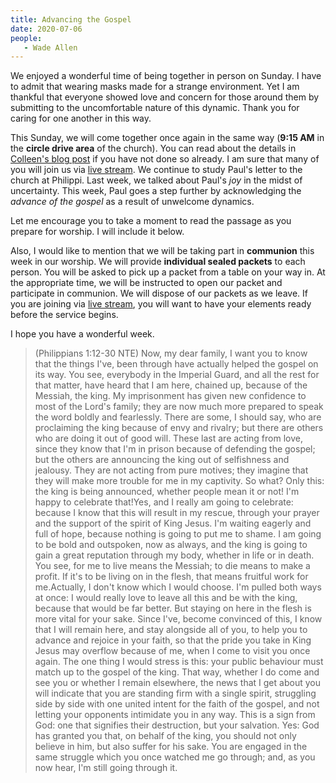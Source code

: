 ```yaml
---
title: Advancing the Gospel
date: 2020-07-06
people: 
   - Wade Allen
---
```


We enjoyed a wonderful time of being together in person on Sunday. I have to admit that wearing masks made for a strange environment. Yet I am thankful that everyone showed love and concern for those around them by submitting to the uncomfortable nature of this dynamic. Thank you for caring for one another in this way.

This Sunday, we will come together once again in the same way (**9:15 AM** in the **circle drive area** of the church). You can read about the details in [Colleen's blog post](https://fbcmuncie.org/blog/2020/06/28/covid-19-update-june-28/) if you have not done so already. I am sure that many of you will join us via [live stream](https://www.youtube.com/c/fbcmuncieorg). We continue to study Paul's letter to the church at Philippi. Last week, we talked about Paul's *joy* in the midst of uncertainty. This week, Paul goes a step further by acknowledging the *advance of the gospel* as a result of unwelcome dynamics.

Let me encourage you to take a moment to read the passage as you prepare for worship. I will include it below.

Also, I would like to mention that we will be taking part in **communion** this week in our worship. We will provide **individual sealed packets** to each person. You will be asked to pick up a packet from a table on your way in. At the appropriate time, we will be instructed to open our packet and participate in communion. We will dispose of our packets as we leave. If you are joining via [live stream](https://www.youtube.com/c/fbcmuncieorg), you will want to have your elements ready before the service begins.

I hope you have a wonderful week.

> (Philippians 1:12-30 NTE) Now, my dear family, I want you to know that the things I've, been through have actually helped the gospel on its way.  You see, everybody in the Imperial Guard, and all the rest for that matter, have heard that I am here, chained up, because of the Messiah, the king.  My imprisonment has given new confidence to most of the Lord's family; they are now much more prepared to speak the word boldly and fearlessly. There are some, I should say, who are proclaiming the king because of envy and rivalry; but there are others who are doing it out of good will.  These last are acting from love, since they know that I'm in prison because of defending the gospel;  but the others are announcing the king out of selfishness and jealousy. They are not acting from pure motives; they imagine that they will make more trouble for me in my captivity. So what? Only this: the king is being announced, whether people mean it or not! I'm happy to celebrate that!Yes, and I really am going to celebrate:  because I know that this will result in my rescue, through your prayer and the support of the spirit of King Jesus.  I'm waiting eagerly and full of hope, because nothing is going to put me to shame. I am going to be bold and outspoken, now as always, and the king is going to gain a great reputation through my body, whether in life or in death. You see, for me to live means the Messiah; to die means to make a profit.  If it's to be living on in the flesh, that means fruitful work for me.Actually, I don't know which I would choose.  I'm pulled both ways at once: I would really love to leave all this and be with the king, because that would be far better.  But staying on here in the flesh is more vital for your sake.  Since I've, become convinced of this, I know that I will remain here, and stay alongside all of you, to help you to advance and rejoice in your faith,  so that the pride you take in King Jesus may overflow because of me, when I come to visit you once again. The one thing I would stress is this: your public behaviour must match up to the gospel of the king. That way, whether I do come and see you or whether I remain elsewhere, the news that I get about you will indicate that you are standing firm with a single spirit, struggling side by side with one united intent for the faith of the gospel,  and not letting your opponents intimidate you in any way. This is a sign from God: one that signifies their destruction, but your salvation. Yes: God has granted you that, on behalf of the king, you should not only believe in him, but also suffer for his sake.  You are engaged in the same struggle which you once watched me go through; and, as you now hear, I'm still going through it. 


